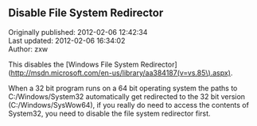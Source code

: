 ## Disable File System Redirector  
Originally published: 2012-02-06 12:42:34  
Last updated: 2012-02-06 16:34:02  
Author: zxw   
  
This disables the [Windows File System Redirector](http://msdn.microsoft.com/en-us/library/aa384187(v=vs.85\).aspx).

When a 32 bit program runs on a 64 bit operating system the paths to C:/Windows/System32 automatically get redirected to the 32 bit version (C:/Windows/SysWow64), if you really do need to access the contents of System32, you need to disable the file system redirector first.